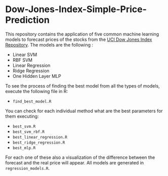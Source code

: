 # Dow-Jones-Index-Simple-Price-Prediction

This repository contains the application of five common machine learning models to forecast prices of the stocks from the [UCI Dow Jones Index Repository](https://archive.ics.uci.edu/ml/datasets/dow+jones+index#). The models are the following :

- Linear SVM
- RBF SVM
- Linear Regression
- Ridge Regression
- One Hidden Layer MLP

To see the process of finding the best model from all the types of models, execute the following file in R:

- `find_best_model.R`

You can check for each individual method what are the best parameters for them executing:


- `best_svm.R`
- `best_svm_rbf.R`
- `best_linear_regression.R`
- `best_ridge_regression.R`
- `best_mlp.R`

For each one of these also a visualization of the difference between the forecast and the real price will appear. All models are generated in `regression_models.R`.
